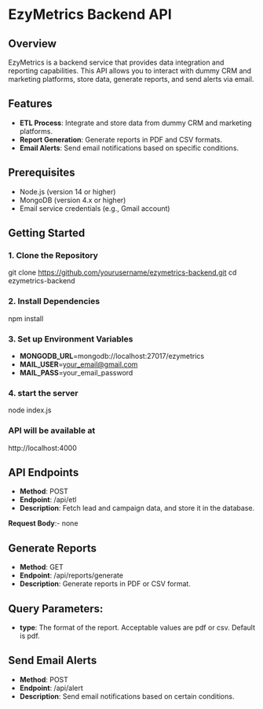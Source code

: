 # EzyMetrics Backend API

## Overview

EzyMetrics is a backend service that provides data integration and reporting capabilities. This API allows you to interact with dummy CRM and marketing platforms, store data, generate reports, and send alerts via email.

## Features

- **ETL Process**: Integrate and store data from dummy CRM and marketing platforms.
- **Report Generation**: Generate reports in PDF and CSV formats.
- **Email Alerts**: Send email notifications based on specific conditions.

## Prerequisites

- Node.js (version 14 or higher)
- MongoDB (version 4.x or higher)
- Email service credentials (e.g., Gmail account)

## Getting Started

### 1. Clone the Repository

git clone https://github.com/yourusername/ezymetrics-backend.git
cd ezymetrics-backend

### 2. Install Dependencies

npm install

### 3. Set up Environment Variables

- **MONGODB_URL**=mongodb://localhost:27017/ezymetrics
- **MAIL_USER**=your_email@gmail.com
- **MAIL_PASS**=your_email_password

### 4. start the server

node index.js

### API will be available at 
http://localhost:4000

## API Endpoints

- **Method**: POST
- **Endpoint**: /api/etl
- **Description**: Fetch lead and campaign data, and store it in the database.

**Request Body**:- none

## Generate Reports

- **Method**: GET
- **Endpoint**: /api/reports/generate
- **Description**: Generate reports in PDF or CSV format.

## Query Parameters:

- **type**: The format of the report. Acceptable values are pdf or csv. Default is pdf.

## Send Email Alerts

- **Method**: POST
- **Endpoint**: /api/alert
- **Description**: Send email notifications based on certain conditions.

